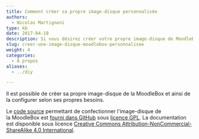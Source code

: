 ```yaml
---
title: Comment créer sa propre image-disque personnalisée
authors:
  - Nicolas Martignoni
type: kb
date: 2017-04-18
description: Si vous désirez créer votre propre image-disque de MoodleBox, voici les informations souhaitées
slug: creer-une-image-disque-moodlebox-personnalisee
weight: 4
categories:
  - À propos
aliases:
  - ../diy

---
```

Il est possible de créer sa propre image-disque de la MoodleBox et ainsi de la configurer selon ses propres besoins.

Le [code source][1] permettant de confectionner l'image-disque de la MoodleBox est [fourni dans GitHub][1] sous [licence GPL][2]. La documentation est disponible sous licence [Creative Commons Attribution-NonCommercial-ShareAlike 4.0 International][3].

 [1]: https://github.com/moodlebox/moodlebox
 [2]: https://www.gnu.org/licenses/gpl-3.0.fr.html
 [3]: https://creativecommons.org/licenses/by-nc-sa/4.0/
